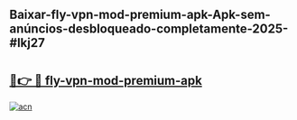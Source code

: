 ## Baixar-fly-vpn-mod-premium-apk-Apk-sem-anúncios-desbloqueado-completamente-2025-#lkj27

# <h2><a href="https://ainizakaria.my?title=fly-vpn-mod-premium-apk&ref=20M">🔗👉 🔴 fly-vpn-mod-premium-apk</a></h2>

[![acn](https://github.com/user-attachments/assets/0f9c940e-d8b0-45ae-aac7-cd30a18b3e1c)](https://ainizakaria.my?title=fly-vpn-mod-premium-apk&ref=20M)

